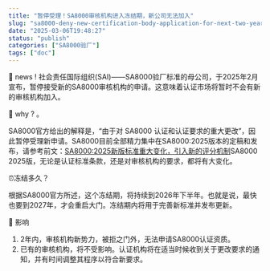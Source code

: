 ```yaml
---
title: "暂停受理！SA8000审核机构进入冻结期，新公司无法加入"
slug: "sa8000-deny-new-certification-body-application-for-next-two-years"
date: "2025-03-06T19:48:27"
status: "publish"
categories: ["SA8000验厂"]
tags: ["doc"]
---
```


📢 news ! 社会责任国际组织(SAI)——SA8000验厂标准的母公司，于2025年2月宣布，暂停接受新的SA8000审核机构的申请。这意味着认证市场将暂时不会有新的审核机构加入。


🤔 why ? 。

SA8000官方给出的解释是，“由于对 SA8000 认证和认证要求的重大更改”，因此暂停受理新申请。SA8000目前全部精力集中在SA8000:2025版本的定稿和发布，请参考前文：[SA8000:2025新版标准重大变化，引入新的评分机制](https://mp.weixin.qq.com/s?__biz=Mzg2Mzk3OTQ5OQ==&mid=2247484617&idx=1&sn=17577856c9cd8d5bd3876ad718044125&scene=21#wechat_redirect)SA8000 2025版，无论是认证标准条款，还是对审核机构的要求，都将有大变化。


⏰冻结多久？

根据SA8000官方所述，这个冻结期，将持续到2026年下半年。也就是说，最快也要到2027年，才会重启大门。冻结期内将用于完善新标准并发布更新。

👀 影响

1.  2年内，审核机构新势力，被拒之门外，无法申请SA8000认证资质。
2.  已有的审核机构，将不受影响。认证机构将在适当时候收到关于更改要求的通知，并有时间调整其程序以符合新要求。